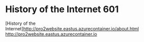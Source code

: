 # History of the Internet 601

[History of the Internet]http://pro2website.eastus.azurecontainer.io/about.html
http://pro2website.eastus.azurecontainer.io
